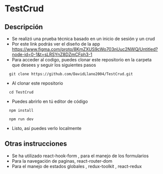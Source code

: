 # TestCrud
## Descripción

- Se realizó una prueba técnica basado en un inicio de sesión y un crud
- Por este link podrás ver el diseño de la app https://www.figma.com/proto/8KmZXUS9cWo703nUuc2NWQ/Untitled?node-id=0-1&t=sLRSYnZ8DZmCFph3-1
- Para acceder al codigo, puedes clonar este repositorio en la carpeta que desees y seguir los siguientes pasos
```
  git clone https://github.com/DavidLlano2004/TestCrud.git
```
- Al clonar este repositorio
```
  cd TestCrud
```
- Puedes abrirlo en tú editor de código
```
  npm install
```
```
  npm run dev
```
- Listo, así puedes verlo localmente

## Otras instrucciones
- Se ha utilizado react-hook-form , para el manejo de los formularios
- Para la navegación de paginas, react-router-dom
- Para el manejo de estados globales , redux-toolkit , react-redux
